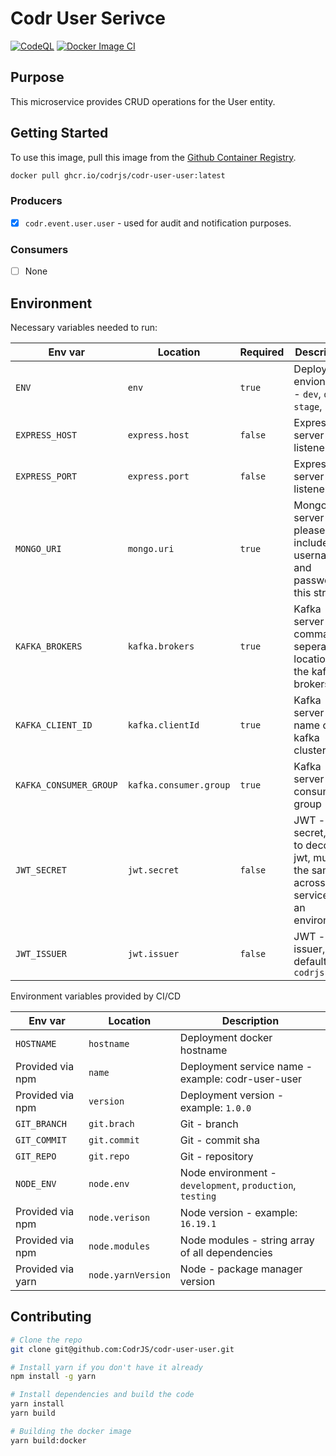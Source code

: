 # Codr User Serivce

[![CodeQL](https://github.com/CodrJS/codr-user-user/actions/workflows/codeql.yml/badge.svg)](https://github.com/CodrJS/codr-user-user/actions/workflows/codeql.yml)
[![Docker Image CI](https://github.com/CodrJS/codr-user-user/actions/workflows/docker-image.yml/badge.svg)](https://github.com/CodrJS/codr-user-user/actions/workflows/docker-image.yml)

## Purpose

This microservice provides CRUD operations for the User entity.

## Getting Started

To use this image, pull this image from the [Github Container Registry](https://github.com/CodrJS/codr-user-user/pkgs/container/codr-user-user).

```bash
docker pull ghcr.io/codrjs/codr-user-user:latest
```

### Producers

- [x] `codr.event.user.user` - used for audit and notification purposes.

### Consumers

- [ ] None

## Environment

Necessary variables needed to run:

| Env var                | Location               | Required | Description                                                                             |
| ---------------------- | ---------------------- | -------- | --------------------------------------------------------------------------------------- |
| `ENV`                  | `env`                  | `true`   | Deployment envionment - `dev`, `qa`, `stage`, `prod`                                    |
| `EXPRESS_HOST`         | `express.host`         | `false`  | Express server - listener host                                                          |
| `EXPRESS_PORT`         | `express.port`         | `false`  | Express server - listener port                                                          |
| `MONGO_URI`            | `mongo.uri`            | `true`   | MongoDB - server URL, please include username and password to this string               |
| `KAFKA_BROKERS`        | `kafka.brokers`        | `true`   | Kafka server - comma seperated locations of the kafka brokers                           |
| `KAFKA_CLIENT_ID`      | `kafka.clientId`       | `true`   | Kafka server - name of the kafka cluster                                                |
| `KAFKA_CONSUMER_GROUP` | `kafka.consumer.group` | `true`   | Kafka server - consumer group                                                           |
| `JWT_SECRET`           | `jwt.secret`           | `false`  | JWT - secret, key to decode jwt, must be the same across all services in an environment |
| `JWT_ISSUER`           | `jwt.issuer`           | `false`  | JWT - issuer, default `codrjs.com`                                                      |

Environment variables provided by CI/CD

| Env var           | Location           | Description                                               |
| ----------------- | ------------------ | --------------------------------------------------------- |
| `HOSTNAME`        | `hostname`         | Deployment docker hostname                                |
| Provided via npm  | `name`             | Deployment service name - example: codr-user-user         |
| Provided via npm  | `version`          | Deployment version - example: `1.0.0`                     |
| `GIT_BRANCH`      | `git.brach`        | Git - branch                                              |
| `GIT_COMMIT`      | `git.commit`       | Git - commit sha                                          |
| `GIT_REPO`        | `git.repo`         | Git - repository                                          |
| `NODE_ENV`        | `node.env`         | Node environment - `development`, `production`, `testing` |
| Provided via npm  | `node.verison`     | Node version - example: `16.19.1`                         |
| Provided via npm  | `node.modules`     | Node modules - string array of all dependencies           |
| Provided via yarn | `node.yarnVersion` | Node - package manager version                            |

## Contributing

```bash
# Clone the repo
git clone git@github.com:CodrJS/codr-user-user.git

# Install yarn if you don't have it already
npm install -g yarn

# Install dependencies and build the code
yarn install
yarn build

# Building the docker image
yarn build:docker
```

